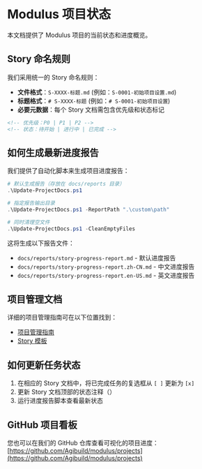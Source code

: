 # Modulus 项目状态

本文档提供了 Modulus 项目的当前状态和进度概览。

## Story 命名规则

我们采用统一的 Story 命名规则：

- **文件格式**：`S-XXXX-标题.md` (例如：`S-0001-初始项目设置.md`)
- **标题格式**：`# S-XXXX-标题` (例如：`# S-0001-初始项目设置`)
- **必要元数据**：每个 Story 文档需包含优先级和状态标记

```markdown
<!-- 优先级：P0 | P1 | P2 -->
<!-- 状态：待开始 | 进行中 | 已完成 -->
```

## 如何生成最新进度报告

我们提供了自动化脚本来生成项目进度报告：

```powershell
# 默认生成报告（存放在 docs/reports 目录）
.\Update-ProjectDocs.ps1

# 指定报告输出目录
.\Update-ProjectDocs.ps1 -ReportPath ".\custom\path"

# 同时清理空文件
.\Update-ProjectDocs.ps1 -CleanEmptyFiles
```

这将生成以下报告文件：
- `docs/reports/story-progress-report.md` - 默认进度报告
- `docs/reports/story-progress-report.zh-CN.md` - 中文进度报告
- `docs/reports/story-progress-report.en-US.md` - 英文进度报告

## 项目管理文档

详细的项目管理指南可在以下位置找到：
- [项目管理指南](./docs/project-management.md)
- [Story 模板](./docs/story-template.md)

## 如何更新任务状态

1. 在相应的 Story 文档中，将已完成任务的复选框从 `[ ]` 更新为 `[x]`
2. 更新 Story 文档顶部的状态注释（<!-- 状态：待开始 | 进行中 | 已完成 -->）
3. 运行进度报告脚本查看最新状态

## GitHub 项目看板

您也可以在我们的 GitHub 仓库查看可视化的项目进度：
[https://github.com/Agibuild/modulus/projects](https://github.com/Agibuild/modulus/projects)
